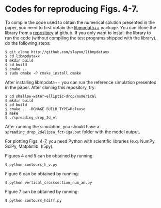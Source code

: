 Codes for reproducing Figs. 4-7.
================================

To compile the code used to obtain the numerical solution presented in the paper,
you need to first obtain the [libmpdata++](http://libmpdataxx.igf.fuw.edu.pl/) package. 
You can clone the library from a [repository](https://github.com/igfuw/libmpdataxx) at github.
If you only want to install the library to run the code (without compiling
the test programs shipped with the library), do the following steps:

    $ git clone http://github.com/slayoo/libmpdataxx
    $ cd libmpdataxx
    $ mkdir build
    $ cd build
    $ cmake ..
    $ sudo cmake -P cmake_install.cmake

After installing libmpdata++ you can run the reference simulation
presented in the paper. After cloning this repository, try:

    $ cd shallow-water-elliptic-drop/numerical
    $ mkdir build
    $ cd build
    $ cmake .. -DCMAKE_BUILD_TYPE=Release
    $ make
    $ ./spreading_drop_2d_el

After running the simulation, you should have a ``spreading_drop_2delipsa_fct+iga.out``
folder with the model output.

For plotting Figs. 4-7, you need Python with scientific libraries 
(e.q. NumPy, SciPy, Matplotlib, h5py). 

Figures 4 and 5 can be obtained by running:

    $ python contours_h_v.py

Figure 6 can be obtained by running:

    $ python vertical_crosssection_num_an.py

Figure 7 can be obtained by running:

    $ python contours_hdiff.py

 
 
